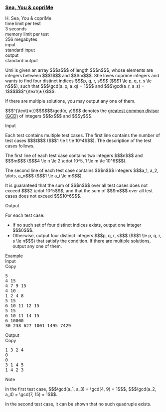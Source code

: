 <h3><a href="https://codeforces.com/contest/2131/problem/H" target="_blank" rel="noopener noreferrer">Sea, You & copriMe</a></h3>

<div class="header"><div class="title">H. Sea, You & copriMe</div><div class="time-limit"><div class="property-title">time limit per test</div>3 seconds</div><div class="memory-limit"><div class="property-title">memory limit per test</div>256 megabytes</div><div class="input-file input-standard"><div class="property-title">input</div>standard input</div><div class="output-file output-standard"><div class="property-title">output</div>standard output</div></div><div><p> </p><p>Umi is given an array $$$a$$$ of length $$$n$$$, whose elements are integers between $$$1$$$ and $$$m$$$. She loves coprime integers and wants to find four <span class="tex-font-style-bf">distinct</span> indices $$$p, q, r, s$$$ ($$$1 \le p, q, r, s \le n$$$), such that $$$\gcd(a_p, a_q) = 1$$$ and $$$\gcd(a_r, a_s) = 1$$$$$$^{\text{∗}}$$$.</p><p>If there are multiple solutions, you may output any one of them.</p><div class="statement-footnote"><p>$$$^{\text{∗}}$$$$$$\gcd(x, y)$$$ denotes the <a href="https://en.wikipedia.org/wiki/Greatest_common_divisor">greatest common divisor (GCD)</a> of integers $$$x$$$ and $$$y$$$. </p></div></div><div class="input-specification"><div class="section-title">Input</div><p>Each test contains multiple test cases. The first line contains the number of test cases $$$t$$$ ($$$1 \le t \le 10^4$$$). The description of the test cases follows. </p><p>The first line of each test case contains two integers $$$n$$$ and $$$m$$$ ($$$4 \le n \le 2 \cdot 10^5, 1 \le m \le 10^6$$$).</p><p>The second line of each test case contains $$$n$$$ integers $$$a_1, a_2, \dots, a_n$$$ ($$$1 \le a_i \le m$$$).</p><p>It is guaranteed that the sum of $$$n$$$ over all test cases does not exceed $$$2 \cdot 10^5$$$, and that the sum of $$$m$$$ over all test cases does not exceed $$$10^6$$$.</p></div><div class="output-specification"><div class="section-title">Output</div><p>For each test case:</p><ul> <li> If no such set of four distinct indices exists, output one integer $$$0$$$. </li><li> Otherwise, output four <span class="tex-font-style-bf">distinct</span> integers $$$p, q, r, s$$$ ($$$1 \le p, q, r, s \le n$$$) that satisfy the condition. If there are multiple solutions, output any one of them. </li></ul></div><div class="sample-tests"><div class="section-title">Example</div><div class="sample-test"><div class="input"><div class="title">Input<div title="Copy" data-clipboard-target="#id005799505476872723" id="id003820382019260288" class="input-output-copier">Copy</div></div><pre id="id005799505476872723"><div class="test-example-line test-example-line-even test-example-line-0">5</div><div class="test-example-line test-example-line-odd test-example-line-1">4 15</div><div class="test-example-line test-example-line-odd test-example-line-1">4 7 9 15</div><div class="test-example-line test-example-line-even test-example-line-2">4 10</div><div class="test-example-line test-example-line-even test-example-line-2">1 2 4 8</div><div class="test-example-line test-example-line-odd test-example-line-3">5 15</div><div class="test-example-line test-example-line-odd test-example-line-3">6 10 11 12 15</div><div class="test-example-line test-example-line-even test-example-line-4">5 15</div><div class="test-example-line test-example-line-even test-example-line-4">6 10 11 14 15</div><div class="test-example-line test-example-line-odd test-example-line-5">6 10000</div><div class="test-example-line test-example-line-odd test-example-line-5">30 238 627 1001 1495 7429</div></pre></div><div class="output"><div class="title">Output<div title="Copy" data-clipboard-target="#id0043901831183956985" id="id0027494315421134274" class="input-output-copier">Copy</div></div><pre id="id0043901831183956985">1 3 2 4
0
0
3 1 4 5
1 4 2 3
</pre></div></div></div><div class="note"><div class="section-title">Note</div><p>In the first test case, $$$\gcd(a_1, a_3) = \gcd(4, 9) = 1$$$, $$$\gcd(a_2, a_4) = \gcd(7, 15) = 1$$$.</p><p>In the second test case, it can be shown that no such quadruple exists.</p></div>